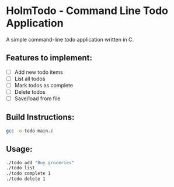 # HolmTodo - Command Line Todo Application

A simple command-line todo application written in C.

## Features to implement:
- [ ] Add new todo items
- [ ] List all todos
- [ ] Mark todos as complete
- [ ] Delete todos
- [ ] Save/load from file

## Build Instructions:
```bash
gcc -o todo main.c
```

## Usage:
```bash
./todo add "Buy groceries"
./todo list
./todo complete 1
./todo delete 1
```

